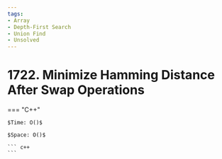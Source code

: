 ```yaml
---
tags:
- Array
- Depth-First Search
- Union Find
- Unsolved
---
```



# 1722. Minimize Hamming Distance After Swap Operations

=== "C++"

    $Time: O()$

    $Space: O()$

    ``` c++
    ```